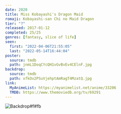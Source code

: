 ```yaml
---
date: 2020
title: Miss Kobayashi's Dragon Maid
romaji: Kobayashi-san Chi no Maid Dragon
tier: "?"
released: 2017-01-12
completed: 25/25
genres: [fantasy, slice of life]
seen:
  first: "2022-04-06T21:55:05"
  last: "2022-05-14T16:44:04"
poster:
  source: tmdb
  path: jnmL1DoqCYcQH1vGvBvEv4CElnF.jpg
backdrop:
  source: tmdb
  path: xfkOv2PSuVjehptAmRagT4MzatQ.jpg
link:
  MyAnimeList: https://myanimelist.net/anime/33206
  TMDB: https://www.themoviedb.org/tv/69291
---
```


![Backdrop#f#fb](https://www.themoviedb.org/t/p/original/vc3GVrH46tZPUk7RxRpQO6wH3ny.jpg "Source: TMDB")
